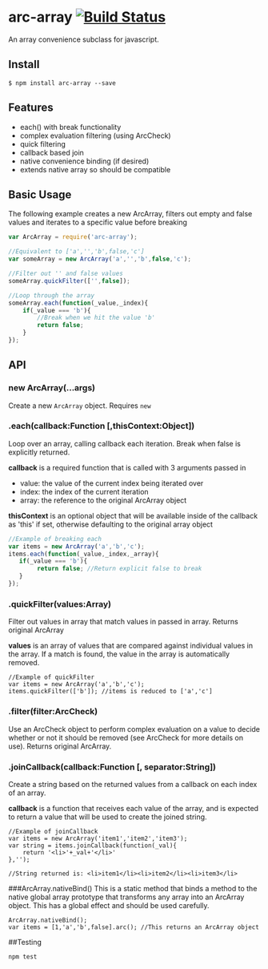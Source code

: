# arc-array [![Build Status](https://travis-ci.org/anyuzer/arc-array.svg?branch=master)](https://travis-ci.org/anyuzer/arc-array)
An array convenience subclass for javascript.

## Install

```
$ npm install arc-array --save
```


## Features
* each() with break functionality
* complex evaluation filtering (using ArcCheck)
* quick filtering
* callback based join
* native convenience binding (if desired)
* extends native array so should be compatible


## Basic Usage

The following example creates a new ArcArray, filters out empty and false values and iterates to a specific value before breaking

```js
var ArcArray = require('arc-array');

//Equivalent to ['a','','b',false,'c']
var someArray = new ArcArray('a','','b',false,'c');

//Filter out '' and false values
someArray.quickFilter(['',false]);

//Loop through the array
someArray.each(function(_value,_index){
    if(_value === 'b'){
        //Break when we hit the value 'b'
        return false;
    }
});
```

## API

### new ArcArray(...args)
Create a new `ArcArray` object. Requires `new`

### .each(callback:Function [,thisContext:Object])

Loop over an array, calling callback each iteration. Break when false is explicitly returned.

**callback** is a required function that is called with 3 arguments passed in
* value: the value of the current index being iterated over
* index: the index of the current iteration
* array: the reference to the original ArcArray object

**thisContext** is an optional object that will be available inside of the callback as 'this' if set, otherwise defaulting to the original array object
```js
//Example of breaking each
var items = new ArcArray('a','b','c');
items.each(function(_value,_index,_array){
   if(_value === 'b'){
        return false; //Return explicit false to break
   }
});
```

### .quickFilter(values:Array)
Filter out values in array that match values in passed in array. Returns original ArcArray

**values** is an array of values that are compared against individual values in the array. If a match is found, the value in the array is automatically removed.
```
//Example of quickFilter
var items = new ArcArray('a','b','c');
items.quickFilter(['b']); //items is reduced to ['a','c']
```

### .filter(filter:ArcCheck)
Use an ArcCheck object to perform complex evaluation on a value to decide whether or not it should be removed (see ArcCheck for more details on use). Returns original ArcArray.

### .joinCallback(callback:Function [, separator:String])
Create a string based on the returned values from a callback on each index of an array.

**callback** is a function that receives each value of the array, and is expected to return a value that will be used to create the joined string.

```
//Example of joinCallback
var items = new ArcArray('item1','item2','item3');
var string = items.joinCallback(function(_val){
    return '<li>'+_val+'</li>'
},'');

//String returned is: <li>item1</li><li>item2</li><li>item3</li>
```

###ArcArray.nativeBind()
This is a static method that binds a method to the native global array prototype that transforms any array into an ArcArray object. This has a global effect and should be used carefully.

```
ArcArray.nativeBind();
var items = [1,'a','b',false].arc(); //This returns an ArcArray object
```

##Testing
```
npm test
```
